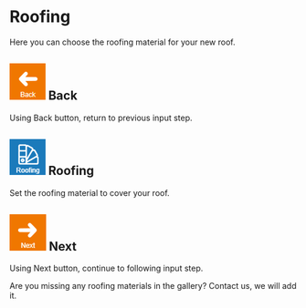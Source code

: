 
# Roofing
Here you can choose the roofing material for your new roof.

## ![naviBackIcon](img/backIcon-en.png) Back
Using Back button, return to previous input step.

## ![roofingLibraryIcon](img/roofingLibraryIcon-en.png) Roofing
Set the roofing material to cover your roof.

## ![naviNextIcon](img/nextIcon-en.png) Next 
Using Next button, continue to following input step.

Are you missing any roofing materials in the gallery? Contact us, we will add it.